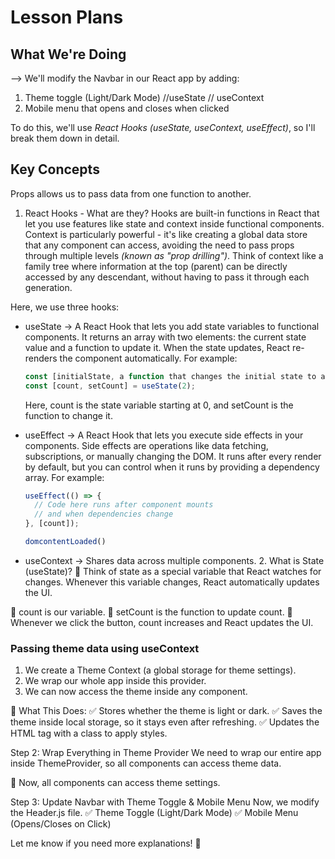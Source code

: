 # Lesson Plans

## What We're Doing

--> We'll modify the Navbar in our React app by adding:

1. Theme toggle (Light/Dark Mode) //useState // useContext
2. Mobile menu that opens and closes when clicked

To do this, we'll use _React Hooks_ _(useState, useContext, useEffect)_, so I'll break them down in detail.

## Key Concepts

Props allows us to pass data from one function to another.

1. React Hooks - What are they?
   Hooks are built-in functions in React that let you use features like state and context inside functional components. Context is particularly powerful - it's like creating a global data store that any component can access, avoiding the need to pass props through multiple levels _(known as "prop drilling")_. Think of context like a family tree where information at the top (parent) can be directly accessed by any descendant, without having to pass it through each generation.

Here, we use three hooks:

- useState → A React Hook that lets you add state variables to functional components. It returns an array with two elements: the current state value and a function to update it. When the state updates, React re-renders the component automatically. For example:

  ```jsx
  const [initialState, a function that changes the initial state to a new state] = useState(0)
  const [count, setCount] = useState(2);
  ```

  Here, count is the state variable starting at 0, and setCount is the function to change it.

- useEffect → A React Hook that lets you execute side effects in your components. Side effects are operations like data fetching, subscriptions, or manually changing the DOM. It runs after every render by default, but you can control when it runs by providing a dependency array. For example:
  ```jsx
  useEffect(() => {
    // Code here runs after component mounts
    // and when dependencies change
  }, [count]);

  domcontentLoaded()
  ```
- useContext → Shares data across multiple components. 2. What is State (useState)?
  📌 Think of state as a special variable that React watches for changes.
  Whenever this variable changes, React automatically updates the UI.

🔹 count is our variable.
🔹 setCount is the function to update count.
🔹 Whenever we click the button, count increases and React updates the UI.

### Passing theme data using useContext

1. We create a Theme Context (a global storage for theme settings).
2. We wrap our whole app inside this provider.
3. We can now access the theme inside any component.

📌 What This Does:
✅ Stores whether the theme is light or dark.
✅ Saves the theme inside local storage, so it stays even after refreshing.
✅ Updates the HTML tag with a class to apply styles.

Step 2: Wrap Everything in Theme Provider
We need to wrap our entire app inside ThemeProvider, so all components can access theme data.

📌 Now, all components can access theme settings.

Step 3: Update Navbar with Theme Toggle & Mobile Menu
Now, we modify the Header.js file.
✅ Theme Toggle (Light/Dark Mode)
✅ Mobile Menu (Opens/Closes on Click)

Let me know if you need more explanations! 🚀
